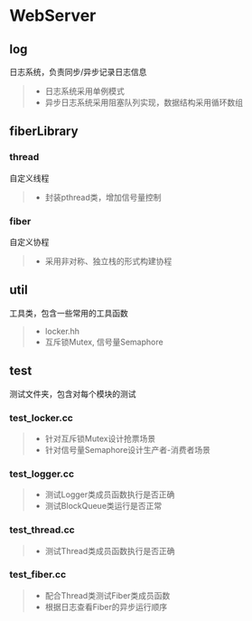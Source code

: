 # WebServer

## log
日志系统，负责同步/异步记录日志信息
> * 日志系统采用单例模式
> * 异步日志系统采用阻塞队列实现，数据结构采用循环数组

## fiberLibrary
### thread
自定义线程
> * 封装pthread类，增加信号量控制
### fiber
自定义协程
> * 采用非对称、独立栈的形式构建协程

## util
工具类，包含一些常用的工具函数
> * locker.hh
> * 互斥锁Mutex, 信号量Semaphore

## test
测试文件夹，包含对每个模块的测试
### test_locker.cc
> * 针对互斥锁Mutex设计抢票场景
> * 针对信号量Semaphore设计生产者-消费者场景
### test_logger.cc
> * 测试Logger类成员函数执行是否正确
> * 测试BlockQueue类运行是否正常
### test_thread.cc
> * 测试Thread类成员函数执行是否正确
### test_fiber.cc
> * 配合Thread类测试Fiber类成员函数
> * 根据日志查看Fiber的异步运行顺序